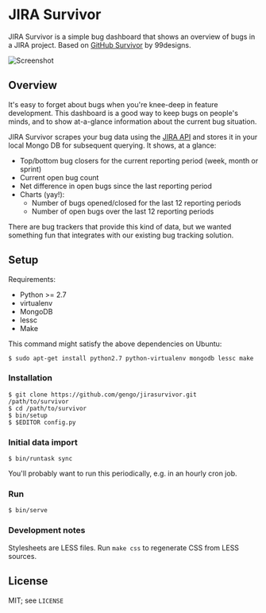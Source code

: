 # JIRA Survivor

JIRA Survivor is a simple bug dashboard that shows an overview of bugs in a
JIRA project. Based on [GitHub Survivor][1] by 99designs. 

![Screenshot](https://github.com/gengo/jirasurvivor/wiki/screenshot.png)

## Overview

It's easy to forget about bugs when you're knee-deep in feature development.
This dashboard is a good way to keep bugs on people's minds, and to show
at-a-glance information about the current bug situation.

JIRA Survivor scrapes your bug data using the [JIRA API][2] and stores it in
your local Mongo DB for subsequent querying. It shows, at a glance:

 * Top/bottom bug closers for the current reporting period (week, month or sprint)
 * Current open bug count
 * Net difference in open bugs since the last reporting period
 * Charts (yay!):
    * Number of bugs opened/closed for the last 12 reporting periods
    * Number of open bugs over the last 12 reporting periods

There are bug trackers that provide this kind of data, but we wanted something
fun that integrates with our existing bug tracking solution.

## Setup

Requirements:

* Python >= 2.7
* virtualenv
* MongoDB
* lessc
* Make

This command might satisfy the above dependencies on Ubuntu:

    $ sudo apt-get install python2.7 python-virtualenv mongodb lessc make

### Installation

    $ git clone https://github.com/gengo/jirasurvivor.git /path/to/survivor
    $ cd /path/to/survivor
    $ bin/setup
    $ $EDITOR config.py

### Initial data import

    $ bin/runtask sync

You'll probably want to run this periodically, e.g. in an hourly cron job.

### Run

    $ bin/serve

### Development notes

Stylesheets are LESS files. Run `make css` to regenerate CSS from LESS sources.

## License

MIT; see `LICENSE`

[1]: https://github.com/99designs/githubsurvivor
[2]: http://docs.atlassian.com/jira/REST/latest/
